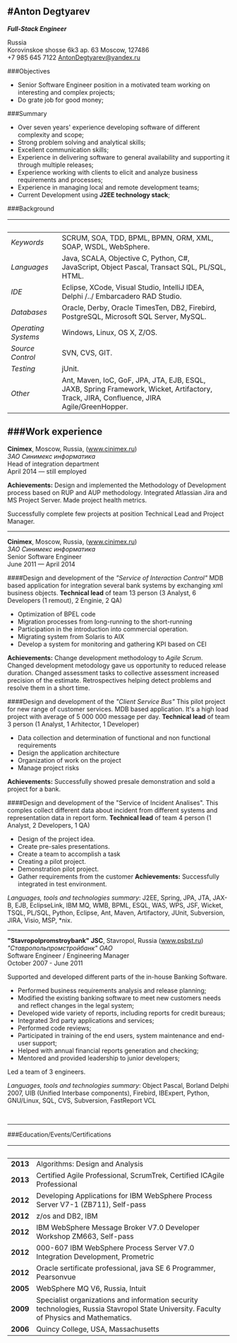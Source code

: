 #Anton Degtyarev  
------------------------------------------------------------------------------------------------------------------------
___Full-Stack Engineer___  

 Russia   
 Korovinskoe shosse 6k3 ap. 63
 Moscow, 127486  
 +7 985 645 7122
 AntonDegtyarev@yandex.ru



###Objectives

- Senior Software Engineer position in a motivated team working on interesting and complex projects;  
- Do grate job for good money;  


###Summary

- Over seven years' experience developing software of different complexity and scope;  
- Strong problem solving and analytical skills;
- Excellent communication skills; 
- Experience in delivering software to general availability and supporting it through multiple releases;  
- Experience working with clients to elicit and analyze business requirements and processes;  
- Experience in managing local and remote development teams;  
- Current Development using __J2EE technology stack__;  


###Background

 &nbsp;                   | &nbsp;
:-------------------------|--------------------------------------------------------------------------------------------- 
_Keywords_                | SCRUM, SOA, TDD, BPML, BPMN, ORM, XML, SOAP, WSDL, WebSphere.                                    
_Languages_               | Java, SCALA, Objective C, Python, C#, JavaScript, Object Pascal, Transact SQL, PL/SQL, HTML.  
_IDE_                     | Eclipse, XCode, Visual Studio, IntelliJ IDEA, Delphi /../ Embarcadero RAD Studio.         
_Databases_               | Oracle, Derby, Oracle TimesTen, DB2, Firebird, PostgreSQL, Microsoft SQL Server, MySQL.                                           
_Operating Systems_       | Windows, Linux, OS X, Z/OS.                                                                    
_Source Control_          | SVN, CVS, GIT.                                                                           
_Testing_                 | jUnit.                                                                            
_Other_                   | Ant, Maven, IoC, GoF, JPA, JTA, EJB, ESQL, JAXB, Spring Framework, Wicket, Artifactory, Track, JIRA, Confluence, JIRA Agile/GreenHopper.                                       




  <div style="page-break-after:always">
</div>
  




###Work experience
------------------------------------------------------------------------------------------------------------------------
__Cinimex__, Moscow, Russia, (www.cinimex.ru)   
_ЗАО Синимекс информатика_<br/>
Head of integration department<br/>
April 2014 — still employed<br/>

 __Achievements:__
Design and implemented the Methodology of Development process based on RUP and AUP methodology. Integrated Atlassian Jira and MS Project Server. Made project health metrics.

Successfully complete few projects at position Technical Lead and Project Manager.

------------------------------------------------------------------------------------------------------------------------
__Cinimex__, Moscow, Russia, (www.cinimex.ru)<br/>
_ЗАО Синимекс информатика_<br/>
Senior Software Engineer<br/>
June 2011 — April 2014

####Design and development of the _"Service of Interaction Control"_
MDB based application for integration several bank systems by exchanging xml business objects.
__Technical lead__ of team 13 person (3 Analyst, 6 Developers (1 remout), 2 Enginie, 2 QA)

 - Optimization of BPEL code
 - Migration processes from long-running to the short-running
 - Participation in the introduction into commercial operation. 
 - Migrating system from Solaris to AIX 
 - Develop a system for monitoring and gathering KPI based on CEI
  
 __Achievements:__
 Change development methodology to _Agile Scrum_. Changed development metodology gave us opportunity to reduced release duration. Changed assessment tasks to collective assessment increased precision of the estimate. Retrospectives helping detect problems and resolve them in a short time.


####Design and development of the _"Client Service Bus"_ 
This pilot project for new range of customer services. MDB based application. It's a high load project with average of 5 000 000 message per day.
__Technical lead__ of team 3 person (1 Analyst, 1 Arhitector, 1 Developer)
	
 - Data collection and determination of functional and non functional requirements 
 - Design the application architecture
 - Organization of work on the project
 - Manage project risks 
 
 __Achievements:__
Successfully showed presale demonstration and sold a project for a bank.


####Design and development of the "Service of Incident Analises". 
This comples collect different data about incident from different systems and representation data in report form.
__Technical lead__ of team 4 person (1 Analyst, 2 Developers, 1 QA)

 - Design of the project idea. 
 - Create pre-sales presentations.
 - Create a team to accomplish a task 
 - Creating a pilot project. 
 - Demonstration pilot project. 
 - Gather requirements from the customer
__Achievements:__
Successfully integrated in test environment.


_Languages, tools and technologies summary_: 
J2EE, Spring, JPA, JTA, JAX-B, EJB, EclipseLink, IBM MQ, WMB, BPML, ESQL, WAS, WPS, JSF, Wicket, TSQL, PL/SQL, Python, Eclipse, Ant, Maven, Artifactory, JUnit, Subversion, JIRA, Visio, MSP, *nix.

------------------------------------------------------------------------------------------------------------------------
__"Stavropolpromstroybank" JSC__, Stavropol, Russia (www.psbst.ru)  
_"Ставропольпромстройбанк" ОАО_  
Software Engineer / Engineering Manager  
October 2007 - June 2011  

Supported and developed different parts of the in-house Banking Software.  

 - Performed business requirements analysis and release planning;  
 - Modified the existing banking software to meet new customers needs and reflect changes in the legal system;
 - Developed wide variety of reports, including reports for credit bureaus;
 - Integrated 3rd party applications and services;
 - Performed code reviews; 
 - Participated in training of the end users, system maintenance and end-user support;
 - Helped with annual financial reports generation and checking;
 - Mentored and provided leadership to junior developers;

Led a team of 3 engineers.

_Languages, tools and technologies summary_: 
Object Pascal, Borland Delphi 2007, UIB (Unified Interbase components), Firebird, IBExpert, Python, GNU/Linux, SQL, CVS, Subversion, FastReport  VCL

<br/>


------------------------------------------------------------------------------------------------------------------------


###Education/Events/Certifications

&nbsp;  | &nbsp;
--------|---------------------------------------------------------------------------------------------------------------
__2013__| Algorithms: Design and Analysis
__2013__| Certified Agile Professional, ScrumTrek, Certified ICAgile Professional
__2012__| Developing Applications for IBM WebSphere Process Server V7-1 (ZB711), Self-pass
__2012__| z/os and DB2, IBM
__2012__| IBM WebSphere Message Broker V7.0 Developer Workshop ZM663, Self-pass
__2012__| 000-607 IBM WebSphere Process Server V7.0 Integration Development, Prometric
__2012__| Oracle sertificate professional, java SE 6 Programmer, Pearsonvue
__2005__| WebSphere MQ V6, Russia, Intuit
__2009__| Specialist organizations and information security technologies, Russia Stavropol State University. Faculty of Physics and Mathematics.
__2006__| Quincy College, USA, Massachusetts


